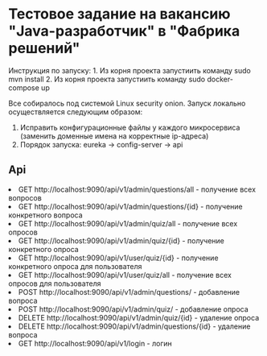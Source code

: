 <h1>Тестовое задание на вакансию "Java-разработчик" в "Фабрика решений"</h1>
Инструкция по запуску:
1. Из корня проекта запустиить команду sudo mvn install
2. Из корня проекта запустиить команду sudo docker-compose up

Все собиралось под системой Linux security onion. Запуск локально осуществляется следующим образом:
1. Исправить конфигурационные файлы у каждого микросервиса (заменить доменные имена на корректные ip-адреса)
2. Порядок запуска: eureka -> config-server -> api

<h2>Api</h2>
<li>GET http://localhost:9090/api/v1/admin/questions/all - получение всех вопросов
<li>GET http://localhost:9090/api/v1/admin/questions/{id} - получение конкретного вопроса
<li>GET http://localhost:9090/api/v1/admin/quiz/all - получение всех опросов
<li>GET http://localhost:9090/api/v1/admin/quiz/{id} - получение конкретного опроса
<li>GET http://localhost:9090/api/v1/user/quiz/{id} - получение конкретного опроса для пользователя
<li>GET http://localhost:9090/api/v1/user/quiz/all - получение всех опросов для пользователя
<li>POST http://localhost:9090/api/v1/admin/questions/ - добавление вопроса
<li>POST http://localhost:9090/api/v1/admin/quiz/ - добавление опроса
<li>DELETE http://localhost:9090/api/v1/admin/quiz/{id} - удаление опроса
<li>DELETE http://localhost:9090/api/v1/admin/questions/{id} - удаление вопроса
<li>GET http://localhost:9090/api/v1/login - логин
